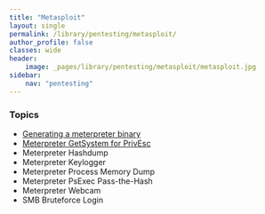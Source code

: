 ```yaml
---
title: "Metasploit"
layout: single
permalink: /library/pentesting/metasploit/
author_profile: false
classes: wide
header:
    image: _pages/library/pentesting/metasploit/metasploit.jpg
sidebar:
    nav: "pentesting"
---
```


### Topics

<!-- {% include nav_list nav="metasploit" %} -->

- [Generating a meterpreter binary](/library/pentesting/metasploit/meterpreter-binary-creation)
- [Meterpreter GetSystem for PrivEsc](/library/pentesting/metasploit/meterpreter-getsystem-privesc)
- Meterpreter Hashdump
- Meterpreter Keylogger
- Meterpreter Process Memory Dump
- Meterpreter PsExec Pass-the-Hash
- Meterpreter Webcam
- SMB Bruteforce Login